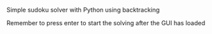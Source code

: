 Simple sudoku solver with Python using backtracking

Remember to press enter to start the solving after the GUI has loaded